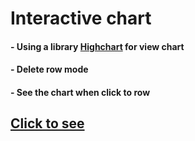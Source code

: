 # Interactive chart

####  - Using a library [Highchart](https://www.highcharts.com/) for view chart
####  - Delete row mode
####  - See the chart when click to row
## [Click to see](https://statesmans.github.io/Interactive-chart/)